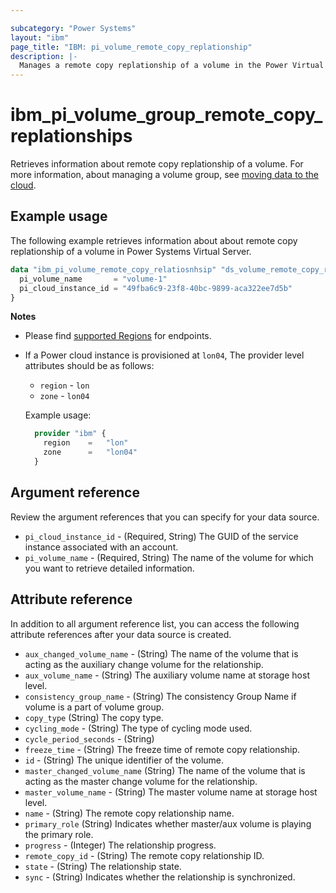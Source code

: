 ```yaml
---

subcategory: "Power Systems"
layout: "ibm"
page_title: "IBM: pi_volume_remote_copy_replationship"
description: |-
  Manages a remote copy replationship of a volume in the Power Virtual Server cloud.
---
```


# ibm_pi_volume_group_remote_copy_replationships
Retrieves information about remote copy replationship of a volume. For more information, about managing a volume group, see [moving data to the cloud](https://cloud.ibm.com/docs/power-iaas?topic=power-iaas-moving-data-to-the-cloud).

## Example usage
The following example retrieves information about about remote copy replationship of a volume in Power Systems Virtual Server.

```terraform
data "ibm_pi_volume_remote_copy_relatiosnhsip" "ds_volume_remote_copy_relatiosnhsip" {
  pi_volume_name       = "volume-1"
  pi_cloud_instance_id = "49fba6c9-23f8-40bc-9899-aca322ee7d5b"
}
```
**Notes**
* Please find [supported Regions](https://cloud.ibm.com/apidocs/power-cloud#endpoint) for endpoints.
* If a Power cloud instance is provisioned at `lon04`, The provider level attributes should be as follows:
  * `region` - `lon`
  * `zone` - `lon04`
  
  Example usage:
  ```terraform
    provider "ibm" {
      region    =   "lon"
      zone      =   "lon04"
    }
  ```
  
## Argument reference
Review the argument references that you can specify for your data source. 

- `pi_cloud_instance_id` - (Required, String) The GUID of the service instance associated with an account.
- `pi_volume_name` - (Required, String) The name of the volume for which you want to retrieve detailed information.

## Attribute reference
In addition to all argument reference list, you can access the following attribute references after your data source is created. 

- `aux_changed_volume_name` - (String) The name of the volume that is acting as the auxiliary change volume for the relationship.
- `aux_volume_name` - (String) The auxiliary volume name at storage host level.
- `consistency_group_name` - (String) The consistency Group Name if volume is a part of volume group.
- `copy_type` (String) The copy type.
- `cycling_mode` - (String) The type of cycling mode used.
- `cycle_period_seconds` - (String) 
- `freeze_time` - (String) The freeze time of remote copy relationship.
- `id` - (String) The unique identifier of the volume.
- `master_changed_volume_name` (String) The name of the volume that is acting as the master change volume for the relationship.
- `master_volume_name` - (String) The master volume name at storage host level.
- `name` - (String) The remote copy relationship name.
- `primary_role` (String) Indicates whether master/aux volume is playing the primary role.
- `progress` - (Integer) The relationship progress.
- `remote_copy_id` - (String) The remote copy relationship ID.
- `state` - (String) The relationship state.
- `sync` - (String) Indicates whether the relationship is synchronized.